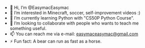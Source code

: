 - 👋 Hi, I’m @EasymacEasymac
- 👀 I’m interested in Minecraft, soccer, self-improvement videos :)
- 🌱 I’m currently learning Python with "CS50P Python Course".
- 💞️ I’m looking to collaborate with people who wants to teach me something useful.
- 📫 You can reach me via e-mail: easymaceasymac@gmail.com
- ⚡ Fun fact: A bear can run as fast as a horse.

<!---
EasymacEasymac/EasymacEasymac is a ✨ special ✨ repository because its `README.md` (this file) appears on your GitHub profile.
You can click the Preview link to take a look at your changes.
--->
